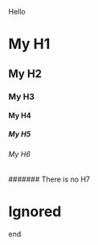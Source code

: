Hello

# My H1

## My H2

### My H3

#### My H4

##### My H5

###### My H6

####### There is no H7

 # Ignored

end